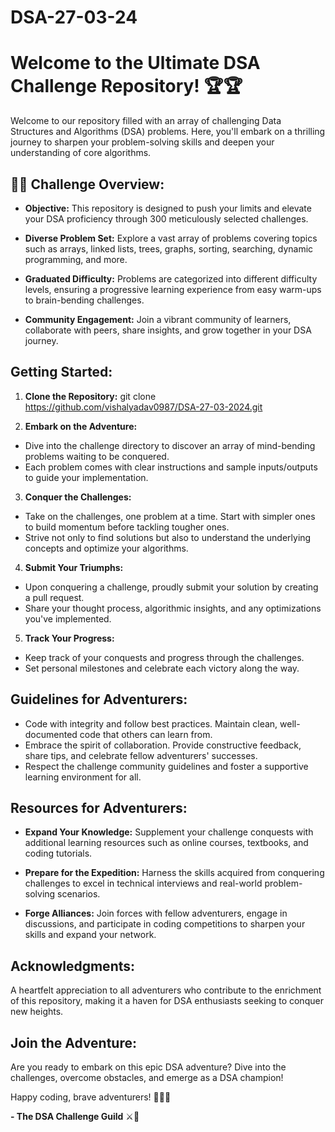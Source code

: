 # DSA-27-03-24
# Welcome to the Ultimate DSA Challenge Repository! 🏆🏆

Welcome to our repository filled with an array of challenging Data Structures and Algorithms (DSA) problems. Here, you'll embark on a thrilling journey to sharpen your problem-solving skills and deepen your understanding of core algorithms.

## 🚀💡 Challenge Overview:

- **Objective:** This repository is designed to push your limits and elevate your DSA proficiency through 300 meticulously selected challenges.
  
- **Diverse Problem Set:** Explore a vast array of problems covering topics such as arrays, linked lists, trees, graphs, sorting, searching, dynamic programming, and more.

- **Graduated Difficulty:** Problems are categorized into different difficulty levels, ensuring a progressive learning experience from easy warm-ups to brain-bending challenges.

- **Community Engagement:** Join a vibrant community of learners, collaborate with peers, share insights, and grow together in your DSA journey.

## Getting Started:

1. **Clone the Repository:**
git clone https://github.com/vishalyadav0987/DSA-27-03-2024.git

2. **Embark on the Adventure:**
- Dive into the challenge directory to discover an array of mind-bending problems waiting to be conquered.
- Each problem comes with clear instructions and sample inputs/outputs to guide your implementation.

3. **Conquer the Challenges:**
- Take on the challenges, one problem at a time. Start with simpler ones to build momentum before tackling tougher ones.
- Strive not only to find solutions but also to understand the underlying concepts and optimize your algorithms.

4. **Submit Your Triumphs:**
- Upon conquering a challenge, proudly submit your solution by creating a pull request.
- Share your thought process, algorithmic insights, and any optimizations you've implemented.

5. **Track Your Progress:**
- Keep track of your conquests and progress through the challenges.
- Set personal milestones and celebrate each victory along the way.

## Guidelines for Adventurers:

- Code with integrity and follow best practices. Maintain clean, well-documented code that others can learn from.
- Embrace the spirit of collaboration. Provide constructive feedback, share tips, and celebrate fellow adventurers' successes.
- Respect the challenge community guidelines and foster a supportive learning environment for all.

## Resources for Adventurers:

- **Expand Your Knowledge:** Supplement your challenge conquests with additional learning resources such as online courses, textbooks, and coding tutorials.

- **Prepare for the Expedition:** Harness the skills acquired from conquering challenges to excel in technical interviews and real-world problem-solving scenarios.

- **Forge Alliances:** Join forces with fellow adventurers, engage in discussions, and participate in coding competitions to sharpen your skills and expand your network.

## Acknowledgments:

A heartfelt appreciation to all adventurers who contribute to the enrichment of this repository, making it a haven for DSA enthusiasts seeking to conquer new heights.

## Join the Adventure:

Are you ready to embark on this epic DSA adventure? Dive into the challenges, overcome obstacles, and emerge as a DSA champion!

Happy coding, brave adventurers! 🌟💥💥

**- The DSA Challenge Guild** ⚔️🤺

